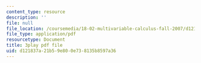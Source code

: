 ```yaml
---
content_type: resource
description: ''
file: null
file_location: /coursemedia/18-02-multivariable-calculus-fall-2007/d121837a21b59e800e738135b8597a36_60e4hdCi1D4.pdf
file_type: application/pdf
resourcetype: Document
title: 3play pdf file
uid: d121837a-21b5-9e80-0e73-8135b8597a36
---
```

